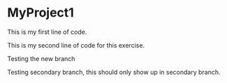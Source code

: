 # MyProject1

This is my first line of code. 

This is my second line of code for this exercise.

Testing the new branch

Testing secondary branch, this should only show up in secondary branch.